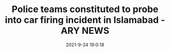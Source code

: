 ---
"title": "Police teams constituted to probe into car firing incident in Islamabad - ARY NEWS"
"date": "2021-9-24 19:0:18"
"feed_name": "GOOGLENEWSINDUSTRIAL"
"feed_website": "https://news.google.com/search?q=industrial%2Bincident&hl=en-US&gl=US&ceid=US:en"
"feed_rss": "https://news.google.com/rss/search?q=industrial%2Bincident&hl=en-US&gl=US&ceid=US:en"
"link": "https://arynews.tv/police-teams-constituted-to-probe-into-car-firing-incident-in-islamabad/"
"file": "_posts/2021-1-1-b20cc14910c43b3a1a81e63fcdd83ba48d87aa65.md"
"accident": "1"
"drilling": "0"
"dead": "0"
"injured": "0"
"where": "unknown site"
"place": "unknown place"
---